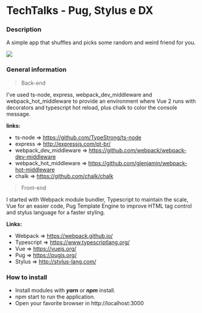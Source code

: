 # TechTalks - Pug, Stylus e DX

### Description
A simple app that shuffles and picks some random and weird friend for you.

![](https://github.com/darkfrontcode/techtalks_pug_stylus_e_dx/gif.gif)

### General information

> Back-end

I've used ts-node, express, webpack_dev_middleware and webpack_hot_middleware to provide an environment where Vue 2 runs with decorators and typescript hot reload, plus chalk to color the console message.

**links:**

* ts-node => https://github.com/TypeStrong/ts-node
* express => http://expressjs.com/pt-br/
* webpack_dev_middleware => https://github.com/webpack/webpack-dev-middleware
* webpack_hot_middleware => https://github.com/glenjamin/webpack-hot-middleware
* chalk => https://github.com/chalk/chalk


> Front-end

I started with Webpack module bundler, Typescript to maintain the scale, Vue for an easier code, Pug Template Engine to improve HTML tag control and stylus language for a faster styling.

**Links:**

* Webpack => https://webpack.github.io/
* Typescript => https://www.typescriptlang.org/
* Vue => https://vuejs.org/
* Pug => https://pugjs.org/
* Stylus => http://stylus-lang.com/

### How to install

* Install modules with **_yarn_** or **_npm_** install.
* npm start to run the application.
* Open your favorite browser in http://localhost:3000



